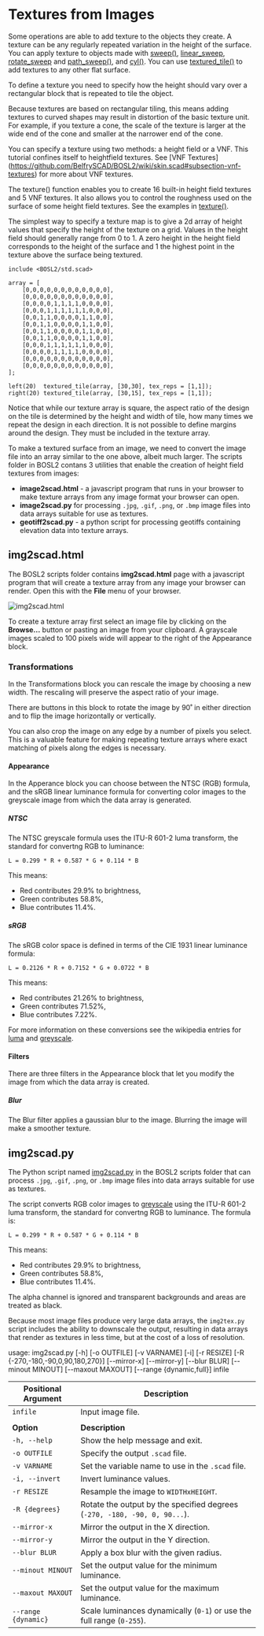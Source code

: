 # Textures from Images

Some operations are able to add texture to the objects they create. A texture can be any regularly repeated variation in the height of the surface. You can apply texture to objects made with  [sweep()](https://github.com/BelfrySCAD/BOSL2/wiki/skin.scad#functionmodule-sweep),  [linear_sweep](https://github.com/BelfrySCAD/BOSL2/wiki/skin.scad#functionmodule-linear_sweep), [rotate_sweep](https://github.com/BelfrySCAD/BOSL2/wiki/skin.scad#functionmodule-rotate_sweep) and [path_sweep()](https://github.com/BelfrySCAD/BOSL2/wiki/skin.scad#functionmodule-path_sweep), and [cyl()](https://github.com/BelfrySCAD/BOSL2/wiki/shapes3d.scad#functionmodule-cyl).  You can use [textured_tile()](https://github.com/BelfrySCAD/BOSL2/wiki/shapes3d.scad#functionmodule-textured_tile) to add textures to any other flat surface.

To define a texture you need to specify how the height should vary over a rectangular block that is repeated to tile the object.

Because textures are based on rectangular tiling, this means adding textures to curved shapes may result in distortion of the basic texture unit. For example, if you texture a cone, the scale of the texture is larger at the wide end of the cone and smaller at the narrower end of the cone.

You can specify a texture using two methods: a height field or a VNF.  This tutorial confines itself to heightfield textures.  See [VNF Textures] (https://github.com/BelfrySCAD/BOSL2/wiki/skin.scad#subsection-vnf-textures) for more about VNF textures.

The texture() function enables you to create 16 built-in height field textures and 5 VNF textures. 
It also allows you to control the roughness used on the surface of some height field textures. See the examples in [texture()](https://github.com/BelfrySCAD/BOSL2/wiki/skin.scad#function-texture).

The simplest way to specify a texture map is to give a 2d array of height values that specify the height of the texture on a grid. Values in the height field should generally range from 0 to 1. A zero height in the height field corresponds to the height of the surface and 1 the highest point in the texture above the surface being textured.

```openscad-2d;VPR=[0,0,0];VPD=150;FOV = 50;NoScales
include <BOSL2/std.scad>

array = [
    [0,0,0,0,0,0,0,0,0,0,0,0],
    [0,0,0,0,0,0,0,0,0,0,0,0],
    [0,0,0,0,1,1,1,1,0,0,0,0],
    [0,0,0,1,1,1,1,1,1,0,0,0],
    [0,0,1,1,0,0,0,0,1,1,0,0],
    [0,0,1,1,0,0,0,0,1,1,0,0],
    [0,0,1,1,0,0,0,0,1,1,0,0],
    [0,0,1,1,0,0,0,0,1,1,0,0],
    [0,0,0,1,1,1,1,1,1,0,0,0],
    [0,0,0,0,1,1,1,1,0,0,0,0],
    [0,0,0,0,0,0,0,0,0,0,0,0],
    [0,0,0,0,0,0,0,0,0,0,0,0],
];

left(20)  textured_tile(array, [30,30], tex_reps = [1,1]);
right(20) textured_tile(array, [30,15], tex_reps = [1,1]);
```

Notice that while our texture array is square, the aspect ratio of the design on the tile is determined by the height and width of tile, how many times we repeat the design in each direction.  It is not possible to define margins around the design. They must be included in the texture array.

To make a textured surface from an image, we need to convert the image file into an array similar to the one above, albeit much larger. The scripts folder in BOSL2 contans 3 utilities that enable the creation of height field textures from images:

- **image2scad.html** - a javascript program that runs in your browser to make texture arrays from any image format your browser can open. 
- **image2scad.py** for processing  `.jpg`, `.gif`, `.png`, or `.bmp` image files into data arrays suitable for use as textures.
- **geotiff2scad.py** - a python script for processing geotiffs containing elevation data into texture arrays.

## img2scad.html

The BOSL2 scripts folder contains **img2scad.html** page with a javascript program that will create a texture array from any image your browser can render. Open this with the **File** menu of your browser.

![img2scad.html](images/img2scad/img2scad.html.png)

To create a texture array first select an image file by clicking on the **Browse...** button or pasting an image from your clipboard.  A grayscale images scaled to 100 pixels wide will appear to the right of the Appearance block.

### Transformations

In the Transformations block you can rescale the image by choosing a new width.  The rescaling will preserve the aspect ratio of your image.

There are buttons in this block to rotate the image by 90˚ in either direction and to flip the image horizontally or vertically.

You can also crop the image on any edge by a number of pixels you select.  This is a valuable feature for making repeating texture arrays where exact matching of pixels along the edges is necessary.

#### Appearance

In the Apperance block you can choose between the NTSC (RGB) formula, and the sRGB linear luminance formula for converting color images to the greyscale image from which the data array is generated.

##### NTSC

The NTSC greyscale formula uses the ITU-R 601-2 luma transform, the standard for convertng RGB to luminance:

```text
L = 0.299 * R + 0.587 * G + 0.114 * B
```

This means:

- Red contributes 29.9% to brightness,
- Green contributes 58.8%,
- Blue contributes 11.4%.

##### sRGB

The sRGB color space is defined in terms of the CIE 1931 linear luminance formula:

```text
L = 0.2126 * R + 0.7152 * G + 0.0722 * B
```

This means:

- Red contributes 21.26% to brightness,
- Green contributes 71.52%,
- Blue contributes 7.22%.

For more information on these conversions see the wikipedia entries for [luma](https://en.wikipedia.org/wiki/luma) and [greyscale](https://en.wikipedia.org/wiki/Grayscale).

#### Filters

There are three filters in the Appearance block that let you modify the image from which the data array is created.

##### Blur

The Blur filter applies a gaussian blur to the image.  Blurring the image will make a smoother texture. 







## img2scad.py

The Python script named [img2scad.py](https://github.com/BelfrySCAD/BOSL2/blob/master/scripts/img2scad.py) in the BOSL2 scripts folder that can process `.jpg`, `.gif`, `.png`, or `.bmp` image files into data arrays suitable for use as textures.

The script converts RGB color images to [greyscale](https://en.wikipedia.org/wiki/Grayscale) using the ITU-R 601-2 luma transform, the standard for convertng RGB to luminance.  The formula is:

    L = 0.299 * R + 0.587 * G + 0.114 * B

This means:

- Red contributes 29.9% to brightness,
- Green contributes 58.8%,
- Blue contributes 11.4%.

The alpha channel is ignored and transparent backgrounds and areas are treated as black.

Because most image files produce very large data arrays, the `img2tex.py` script includes the ability to downscale the output, resulting in data arrays that render as textures in less time, but at the cost of a loss of resolution.

usage: img2scad.py [-h] [-o OUTFILE] [-v VARNAME] [-i] [-r RESIZE] 
    [-R {-270,-180,-90,0,90,180,270}] [--mirror-x] [--mirror-y]
    [--blur BLUR] [--minout MINOUT] [--maxout MAXOUT] [--range {dynamic,full}]
    infile

| **Positional Argument**     | **Description**          |
|------------------------|-------------------------|
| `infile`              | Input image file.  |
|      |      |
| **Option**            | **Description**                                                         |
| `-h, --help`          | Show the help message and exit.                                          |
| `-o OUTFILE`          | Specify the output `.scad` file.                                         |
| `-v VARNAME`          | Set the variable name to use in the `.scad` file.                       |
| `-i, --invert`        | Invert luminance values.                                                |
| `-r RESIZE`           | Resample the image to `WIDTHxHEIGHT`.                                   |
| `-R {degrees}`        | Rotate the output by the specified degrees (`-270, -180, -90, 0, 90...`).|
| `--mirror-x`          | Mirror the output in the X direction.                                   |
| `--mirror-y`          | Mirror the output in the Y direction.                                   |
| `--blur BLUR`         | Apply a box blur with the given radius.                                 |
| `--minout MINOUT`     | Set the output value for the minimum luminance.                         |
| `--maxout MAXOUT`     | Set the output value for the maximum luminance.                         |
| `--range {dynamic}`   | Scale luminances dynamically (`0-1`) or use the full range (`0-255`).           |





